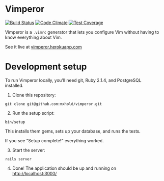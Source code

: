 # Vimperor

[![Build Status](https://travis-ci.org/mxhold/vimperor.svg?branch=master)](https://travis-ci.org/mxhold/vimperor) [![Code Climate](https://codeclimate.com/github/mxhold/vimperor/badges/gpa.svg)](https://codeclimate.com/github/mxhold/vimperor) [![Test Coverage](https://codeclimate.com/github/mxhold/vimperor/badges/coverage.svg)](https://codeclimate.com/github/mxhold/vimperor)

Vimperor is a `.vimrc` generator that lets you configure Vim without having to
know everything about Vim.

See it live at [vimperor.herokuapp.com](http://vimperor.herokuapp.com/)

# Development setup

To run Vimperor locally, you'll need git, Ruby 2.1.4, and PostgreSQL installed.

1. Clone this repository:

`git clone git@github.com:mxhold/vimperor.git`

2. Run the setup script:

`bin/setup`

This installs them gems, sets up your database, and runs the tests.

If you see "Setup complete!" everything worked.

3. Start the server:

`rails server`

4. Done! The application should be up and running on
   [http://localhost:3000/](http://localhost:3000/)

